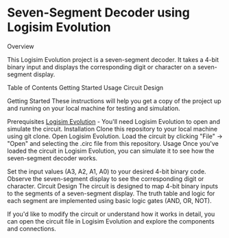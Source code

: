 # Seven-Segment Decoder using Logisim Evolution

Overview

This Logisim Evolution project is a seven-segment decoder. It takes a 4-bit binary input and displays the corresponding digit or character on a seven-segment display.

Table of Contents
Getting Started
Usage
Circuit Design

Getting Started
These instructions will help you get a copy of the project up and running on your local machine for testing and simulation.

Prerequisites
[Logisim Evolution]([url](https://github.com/logisim-evolution/logisim-evolution/releases)) - You'll need Logisim Evolution to open and simulate the circuit.
Installation
Clone this repository to your local machine using git clone.
Open Logisim Evolution.
Load the circuit by clicking "File" -> "Open" and selecting the .circ file from this repository.
Usage
Once you've loaded the circuit in Logisim Evolution, you can simulate it to see how the seven-segment decoder works.

Set the input values (A3, A2, A1, A0) to your desired 4-bit binary code.
Observe the seven-segment display to see the corresponding digit or character.
Circuit Design
The circuit is designed to map 4-bit binary inputs to the segments of a seven-segment display. The truth table and logic for each segment are implemented using basic logic gates (AND, OR, NOT).

If you'd like to modify the circuit or understand how it works in detail, you can open the circuit file in Logisim Evolution and explore the components and connections.

